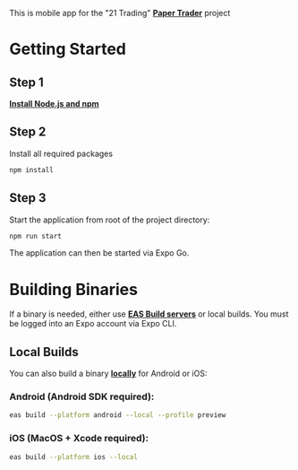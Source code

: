This is mobile app for the "21 Trading" [**Paper Trader**](https://github.com/christianzski/paper-trader) project
# Getting Started

## Step 1
[**Install Node.js and npm**](https://docs.npmjs.com/downloading-and-installing-node-js-and-npm)

## Step 2
Install all required packages

```bash
npm install
```

## Step 3
Start the application from root of the project directory:

```bash
npm run start
```

The application can then be started via Expo Go.

# Building Binaries

If a binary is needed, either use [**EAS Build servers**](https://docs.expo.dev/build/) or local builds. You must be logged into an Expo account via Expo CLI.

## Local Builds

You can also build a binary [**locally**](https://docs.expo.dev/build-reference/local-builds/) for Android or iOS:

### Android (Android SDK required):
```bash
eas build --platform android --local --profile preview
```

### iOS (MacOS + Xcode required):
```bash
eas build --platform ios --local
```

